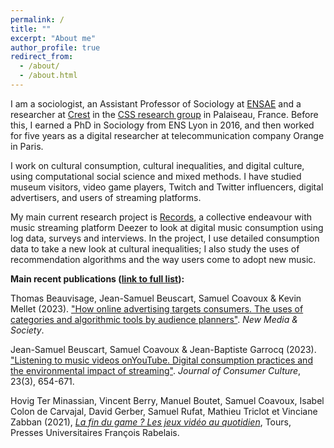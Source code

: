 ```yaml
---
permalink: /
title: ""
excerpt: "About me"
author_profile: true
redirect_from:
  - /about/
  - /about.html
---
```


I am a sociologist, an Assistant Professor of Sociology at [ENSAE](https://ensae.fr) and a researcher at [Crest](https://crest.science) in the [CSS research group](https://www.css.cnrs.fr/) in Palaiseau, France. Before this, I earned a PhD in Sociology from ENS Lyon in 2016, and then worked for five years as a digital researcher at telecommunication company Orange in Paris.

I work on cultural consumption, cultural inequalities, and digital culture, using computational social science and mixed methods. I have studied museum visitors, video game players, Twitch and Twitter influencers, digital advertisers, and users of streaming platforms.

My main current research project is [Records](https://records.huma-num.fr/), a collective endeavour with music streaming platform Deezer to look at digital music consumption using log data, surveys and interviews. In the project, I use detailed consumption data to take a new look at cultural inequalities; I also study the uses of recommendation algorithms and the way users come to adopt new music.


**Main recent publications ([link to full list]({{base_path}}/publications])):**

Thomas Beauvisage, Jean-Samuel Beuscart, Samuel Coavoux & Kevin Mellet (2023). ["How online advertising targets consumers. The uses of categories and algorithmic tools by audience planners"](https://journals.sagepub.com/doi/10.1177/14614448221146174). *New Media & Society*.

Jean-Samuel Beuscart, Samuel Coavoux & Jean-Baptiste Garrocq (2023). ["Listening to music videos onYouTube. Digital consumption practices and the environmental impact of streaming"](https://journals.sagepub.com/doi/full/10.1177/14695405221133266). *Journal of Consumer Culture*, 23(3), 654-671.

Hovig Ter Minassian, Vincent Berry, Manuel Boutet, Samuel Coavoux, Isabel Colon de Carvajal, David Gerber, Samuel Rufat, Mathieu Triclot et Vinciane Zabban (2021), [*La fin du game ? Les jeux vidéo au quotidien*](https://pufr-editions.fr/produit/la-fin-du-game/), Tours, Presses Universitaires François Rabelais.





